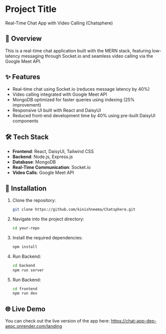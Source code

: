 # Project Title
Real-Time Chat App with Video Calling (Chatsphere)

## 📌 Overview
This is a real-time chat application built with the MERN stack, featuring low-latency messaging through Socket.io and seamless video calling via the Google Meet API.

## ✨ Features
- Real-time chat using Socket.io (reduces message latency by 40%)
- Video calling integrated with Google Meet API
- MongoDB optimized for faster queries using indexing (25% improvement)
- Responsive UI built with React and DaisyUI
- Reduced front-end development time by 40% using pre-built DaisyUI components

## 🛠️ Tech Stack
- **Frontend**: React, DaisyUI, Tailwind CSS  
- **Backend**: Node.js, Express.js  
- **Database**: MongoDB  
- **Real-Time Communication**: Socket.io  
- **Video Calls**: Google Meet API  

## 🔧 Installation
1. Clone the repository:
   ```bash
   git clone https://github.com/kinishneema/Chatsphere.git

2. Navigate into the project directory:
   ```bash  
   cd your-repo

3. Install the required dependencies:
   ```bash
   npm install

4. Run Backend:
   ```bash
   cd backend
   npm run server

5. Run Backend:
   ```bash
   cd frontend
   npm run dev

## 🌐 Live Demo
You can check out the live version of the app here: https://chat-app-dep-aepc.onrender.com/landing

